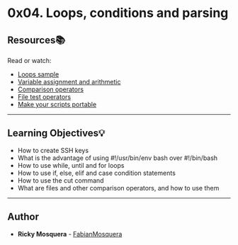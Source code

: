 # 0x04. Loops, conditions and parsing

## Resources:books:
Read or watch:
* [Loops sample](http://tldp.org/LDP/Bash-Beginners-Guide/html/sect_09_01.html)
* [Variable assignment and arithmetic](http://tldp.org/LDP/abs/html/ops.html)
* [Comparison operators](http://tldp.org/LDP/abs/html/comparison-ops.html)
* [File test operators](http://tldp.org/LDP/abs/html/fto.html)
* [Make your scripts portable](https://www.cyberciti.biz/tips/finding-bash-perl-python-portably-using-env.html)
---
## Learning Objectives:bulb:

* How to create SSH keys
* What is the advantage of using #!/usr/bin/env bash over #!/bin/bash
* How to use while, until and for loops
* How to use if, else, elif and case condition statements
* How to use the cut command
* What are files and other comparison operators, and how to use them

---
## Author
* **Ricky Mosquera** - [FabianMosquera](https://github.com/FabianMosquera)